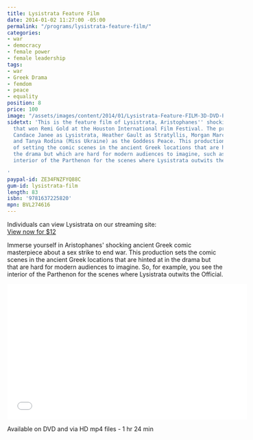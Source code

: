 ```yaml
---
title: Lysistrata Feature Film
date: 2014-01-02 11:27:00 -05:00
permalink: "/programs/lysistrata-feature-film/"
categories:
- war
- democracy
- female power
- female leadership
tags:
- war
- Greek Drama
- femdom
- peace
- equality
position: 8
price: 100
image: "/assets/images/content/2014/01/Lysistrata-Feature-FILM-3D-DVD-PACKAGE.jpg"
sidetxt: 'This is the feature film of Lysistrata, Aristophanes'' shocking comic masterpiece,
  that won Remi Gold at the Houston International Film Festival. The production features
  Candace Janee as Lysistrata, Heather Gault as Stratyllis, Morgan Marcum as Myrine,
  and Tanya Rodina (Miss Ukraine) as the Goddess Peace. This production has the benefit
  of setting the comic scenes in the ancient Greek locations that are hinted at in
  the drama but which are hard for modern audiences to imagine, such as using the
  interior of the Parthenon for the scenes where Lysistrata outwits the Official.

'
paypal-id: ZE34FNZFYQ88C
gum-id: lysistrata-film
length: 83
isbn: '9781637225820'
mpn: BVL274616
---
```


Individuals can view Lysistrata on our streaming site:<script src="https://gumroad.com/js/gumroad.js"></script>\
<a class="gumroad-button" href="https://macmillanfilms.gumroad.com/l/kHZXp">View now for $12 </a>

Immerse yourself in Aristophanes' shocking ancient Greek comic masterpiece about a sex strike to end war. This production sets the comic scenes in the ancient Greek locations that are hinted at in the drama but that are hard for modern audiences to imagine. So, for example, you see the interior of the Parthenon for the scenes where Lysistrata outwits the Official.

<iframe src="//www.youtube.com/embed/sCzmowU7E4U?list=UUEXS3vn0MXMsjkJVdxdaKag&rel=0&modestbranding=1&autohide=1" class="yt" width="560" height="315" frameborder="0" allowfullscreen="allowfullscreen"></iframe>

Available on DVD and via HD mp4 files - 1 hr 24 min
